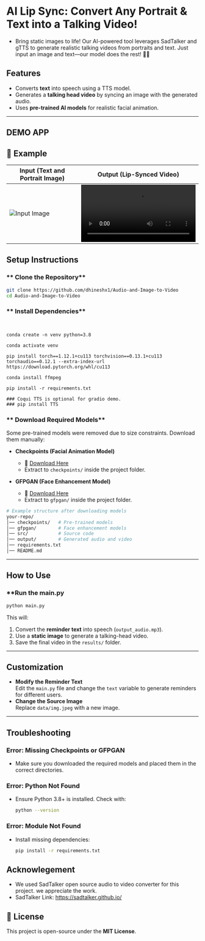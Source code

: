 # AI Lip Sync: Convert Any Portrait & Text into a Talking Video! 

- Bring static images to life! Our AI-powered tool leverages SadTalker and gTTS to generate realistic talking videos from portraits and text. Just input an image and text—our model does the rest! 🤯🎥

## Features

- Converts **text** into speech using a TTS model.
- Generates a **talking head video** by syncing an image with the generated audio.
- Uses **pre-trained AI models** for realistic facial animation.

---

## DEMO APP

## 📌 Example  

| **Input (Text and Portrait Image)** | **Output (Lip-Synced Video)** |
|----------------------------|--------------------------------|
| ![Input Image](data/170.jpg.jpg) | ![Output Video](results/2025_03_03_23.10.12.mp4) |


## Setup Instructions

### ** Clone the Repository**

```sh
git clone https://github.com/dhineshx1/Audio-and-Image-to-Video
cd Audio-and-Image-to-Video
```

### ** Install Dependencies**

```


conda create -n venv python=3.8

conda activate venv

pip install torch==1.12.1+cu113 torchvision==0.13.1+cu113 torchaudio==0.12.1 --extra-index-url https://download.pytorch.org/whl/cu113

conda install ffmpeg

pip install -r requirements.txt

### Coqui TTS is optional for gradio demo.
### pip install TTS

```

### ** Download Required Models**

Some pre-trained models were removed due to size constraints. Download them manually:

- **Checkpoints (Facial Animation Model)**

  - 🔗 [Download Here](https://drive.google.com/file/d/1gwWh45pF7aelNP_P78uDJL8Sycep-K7j/view)
  - Extract to `checkpoints/` inside the project folder.

- **GFPGAN (Face Enhancement Model)**
  - 🔗 [Download Here](https://drive.google.com/file/d/19AIBsmfcHW6BRJmeqSFlG5fL445Xmsyi/edit)
  - Extract to `gfpgan/` inside the project folder.

```sh
# Example structure after downloading models
your-repo/
│── checkpoints/   # Pre-trained models
│── gfpgan/        # Face enhancement models
│── src/           # Source code
│── output/        # Generated audio and video
│── requirements.txt
│── README.md
```

---



## How to Use

### \*\*Run the main.py

```sh
python main.py
```

This will:

1. Convert the **reminder text** into speech (`output_audio.mp3`).
2. Use a **static image** to generate a talking-head video.
3. Save the final video in the `results/` folder.

---

## Customization

- **Modify the Reminder Text**  
  Edit the `main.py` file and change the `text` variable to generate reminders for different users.
- **Change the Source Image**  
  Replace `data/img.jpeg` with a new image.

---

## Troubleshooting

### **Error: Missing Checkpoints or GFPGAN**

- Make sure you downloaded the required models and placed them in the correct directories.

### **Error: Python Not Found**

- Ensure Python 3.8+ is installed. Check with:
  ```sh
  python --version
  ```

### **Error: Module Not Found**

- Install missing dependencies:
  ```sh
  pip install -r requirements.txt
  ```

## **Acknowlegement**

- We used SadTalker open source audio to video converter for this project. we appreciate the work.
- SadTalker Link: https://sadtalker.github.io/

## 📜 License

This project is open-source under the **MIT License**.
